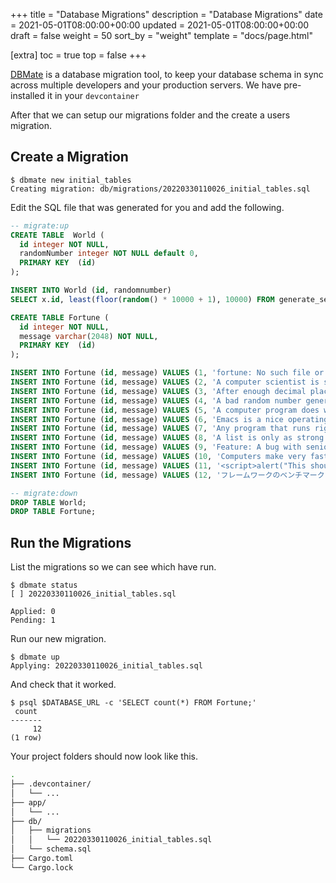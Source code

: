 +++
title = "Database Migrations"
description = "Database Migrations"
date = 2021-05-01T08:00:00+00:00
updated = 2021-05-01T08:00:00+00:00
draft = false
weight = 50
sort_by = "weight"
template = "docs/page.html"

[extra]
toc = true
top = false
+++

[DBMate](https://github.com/amacneil/dbmate) is a database migration tool, to keep your database schema in sync across multiple developers and your production servers. We have pre-installed it in your `devcontainer`

After that we can setup our migrations folder and the create a users migration.

## Create a Migration

```
$ dbmate new initial_tables
Creating migration: db/migrations/20220330110026_initial_tables.sql
```

Edit the SQL file that was generated for you and add the following.

```sql
-- migrate:up
CREATE TABLE  World (
  id integer NOT NULL,
  randomNumber integer NOT NULL default 0,
  PRIMARY KEY  (id)
);

INSERT INTO World (id, randomnumber)
SELECT x.id, least(floor(random() * 10000 + 1), 10000) FROM generate_series(1,10000) as x(id);

CREATE TABLE Fortune (
  id integer NOT NULL,
  message varchar(2048) NOT NULL,
  PRIMARY KEY  (id)
);

INSERT INTO Fortune (id, message) VALUES (1, 'fortune: No such file or directory');
INSERT INTO Fortune (id, message) VALUES (2, 'A computer scientist is someone who fixes things that aren''t broken.');
INSERT INTO Fortune (id, message) VALUES (3, 'After enough decimal places, nobody gives a damn.');
INSERT INTO Fortune (id, message) VALUES (4, 'A bad random number generator: 1, 1, 1, 1, 1, 4.33e+67, 1, 1, 1');
INSERT INTO Fortune (id, message) VALUES (5, 'A computer program does what you tell it to do, not what you want it to do.');
INSERT INTO Fortune (id, message) VALUES (6, 'Emacs is a nice operating system, but I prefer UNIX. — Tom Christaensen');
INSERT INTO Fortune (id, message) VALUES (7, 'Any program that runs right is obsolete.');
INSERT INTO Fortune (id, message) VALUES (8, 'A list is only as strong as its weakest link. — Donald Knuth');
INSERT INTO Fortune (id, message) VALUES (9, 'Feature: A bug with seniority.');
INSERT INTO Fortune (id, message) VALUES (10, 'Computers make very fast, very accurate mistakes.');
INSERT INTO Fortune (id, message) VALUES (11, '<script>alert("This should not be displayed in a browser alert box.");</script>');
INSERT INTO Fortune (id, message) VALUES (12, 'フレームワークのベンチマーク');

-- migrate:down
DROP TABLE World;
DROP TABLE Fortune;
```

## Run the Migrations

List the migrations so we can see which have run.

```
$ dbmate status
[ ] 20220330110026_initial_tables.sql

Applied: 0
Pending: 1
```

Run our new migration.

```
$ dbmate up
Applying: 20220330110026_initial_tables.sql
```

And check that it worked.

```
$ psql $DATABASE_URL -c 'SELECT count(*) FROM Fortune;'
 count 
-------
     12
(1 row)
```

Your project folders should now look like this.

```sh
.
├── .devcontainer/
│   └── ...
├── app/
│   └── ...
├── db/
│   ├── migrations
│   │   └── 20220330110026_initial_tables.sql
│   └── schema.sql
├── Cargo.toml
└── Cargo.lock
```